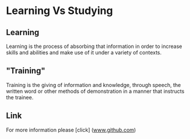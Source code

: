# Learning Vs Studying  
## Learning
Learning is the process of absorbing that information in order to increase skills and abilities and make use of it under a variety of contexts.  


## "Training"
Training is the giving of information and knowledge, through speech, the written word or other methods of demonstration in a manner that instructs the trainee.   

## Link
For more information please [click] (www.github.com)